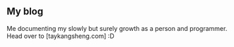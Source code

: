 ## My blog

Me documenting my slowly but surely growth as a person and programmer. Head over to [taykangsheng.com] :D